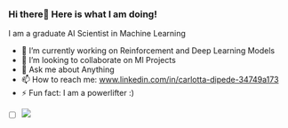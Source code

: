 ### Hi there👋 Here is what I am doing!

  I am a graduate AI Scientist in Machine Learning
- 🔭 I’m currently working on Reinforcement and Deep Learning Models
- 👯 I’m looking to collaborate on Ml Projects 
- 💬 Ask me about Anything
- 📫 How to reach me: www.linkedin.com/in/carlotta-dipede-34749a173
- ⚡ Fun fact: I am a powerlifter :) 
- [ ] ![](https://media4.giphy.com/media/gU25raLP4pUu4/giphy.gif)
